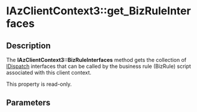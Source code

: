 # IAzClientContext3::get_BizRuleInterfaces

## Description

The **IAzClientContext3::BizRuleInterfaces** method gets the collection of [IDispatch](https://learn.microsoft.com/previous-versions/windows/desktop/api/oaidl/nn-oaidl-idispatch) interfaces that can be called by the business rule (BizRule) script associated with this client context.

This property is read-only.

## Parameters